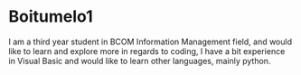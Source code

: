 # Boitumelo1
I am a third year student in BCOM Information Management field, and would like to learn and explore more in regards to coding,
I have a bit experience in Visual Basic and would like to learn other languages, mainly python.
